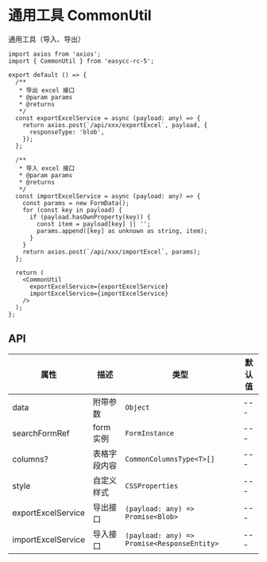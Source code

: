 # 通用工具 CommonUtil

通用工具（导入、导出）

```tsx
import axios from 'axios';
import { CommonUtil } from 'easycc-rc-5';

export default () => {
  /**
   * 导出 excel 接口
   * @param params
   * @returns
   */
  const exportExcelService = async (payload: any) => {
    return axios.post(`/api/xxx/exportExcel`, payload, {
      responseType: 'blob',
    });
  };

  /**
   * 导入 excel 接口
   * @param params
   * @returns
   */
  const importExcelService = async (payload: any) => {
    const params = new FormData();
    for (const key in payload) {
      if (payload.hasOwnProperty(key)) {
        const item = payload[key] || '';
        params.append([key] as unknown as string, item);
      }
    }
    return axios.post(`/api/xxx/importExcel`, params);
  };

  return (
    <CommonUtil
      exportExcelService={exportExcelService}
      importExcelService={importExcelService}
    />
  );
};
```

## API

| 属性               | 描述         | 类型                                        | 默认值 |
| ------------------ | ------------ | ------------------------------------------- | ------ |
| data               | 附带参数     | `Object`                                    | ---    |
| searchFormRef      | form 实例    | `FormInstance`                              | ---    |
| columns?           | 表格字段内容 | `CommonColumnsType<T>[]`                    | ---    |
| style              | 自定义样式   | `CSSProperties`                             | ---    |
| exportExcelService | 导出接口     | `(payload: any) => Promise<Blob>`           | ---    |
| importExcelService | 导入接口     | `(payload: any) => Promise<ResponseEntity>` | ---    |
